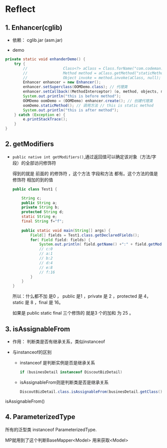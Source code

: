 # Reflect

## 1. Enhancer(cglib)

- 依赖： cglib.jar (asm.jar)

- demo

```java
private static void enhanderDemo() {
    try {
        //                Class<?> aClass = Class.forName("com.codeman.JVMNGC.OOMDemo");
        //                Method method = aClass.getMethod("staticMethod", null);
        //                Object invoke = method.invoke(aClass, null);
        Enhancer enhancer = new Enhancer();
        enhancer.setSuperclass(OOMDemo.class); // 代理类
        enhancer.setCallback((MethodInterceptor) (o, method, objects, methodProxy) -> methodProxy.invoke(o, null));
        System.out.println("this is before method");
        OOMDemo oomDemo = (OOMDemo) enhancer.create(); // 创建代理类
        oomDemo.staticMethod(); // 调用方法 // this is static method 
        System.out.println("this is after method");
    } catch (Exception e) {
        e.printStackTrace();
    }
}
```

## 2. getModifiers 

- `public native int getModifiers()`,通过返回值可以确定该对象（方法/字段）的全部访问修饰符

  得到的就是 前面的 的修饰符 ，这个方法 字段和方法 都有。这个方法的值是 修饰符 相加的到的值 

  ```java
  public class Test1 {
  
      String c;
      public String a;
      private String b;
      protected String d;
      static String e;
      final String f="f";
  	
      public static void main(String[] args) {
          Field[] fields = Test1.class.getDeclaredFields();
          for( Field field: fields) {
              System.out.println( field.getName() +":" + field.getModifiers() );
              // c:0
              // a:1
              // b:2
              // d:4
              // e:8
              // f:16
          }
      }
  }
  ```

  所以：什么都不加 是0 ， public  是1 ，private 是 2 ，protected 是 4，static 是 8 ，final 是 16。

  如果是   public  static final  三个修饰的 就是3 个的加和 为 25 。

## 3. isAssignableFrom

- 作用： 判断类是否有继承关系，类似instanceof

- 与instanceof的区别

  - instanceof 是判断实例是否是继承关系

    ```java
    if (businesDetail instanceof DiscoutBizDetail)
    ```

  - isAssignableFrom则是判断类是否是继承关系

    ```java
    DiscoutBizDetail.class.isAssignableFrom(businesDetail.getClass())
    ```

isAssignableFrom() 

## 4. ParameterizedType

所有的泛型类 instanceof ParameterizedType.

MP就用到了这个判断BaseMapper\<Model> 用来获取\<Model>

